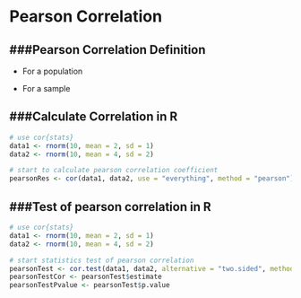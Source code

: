 # Pearson Correlation

<script src="../js/general.js"></script>

###Pearson Correlation Definition
---

* For a population

$$$$

* For a sample

###Calculate Correlation in R
---

```R
# use cor{stats}
data1 <- rnorm(10, mean = 2, sd = 1)
data2 <- rnorm(10, mean = 4, sd = 2)

# start to calculate pearson correlation coefficient
pearsonRes <- cor(data1, data2, use = "everything", method = "pearson")
```

###Test of pearson correlation in R
---

```R
# use cor{stats}
data1 <- rnorm(10, mean = 2, sd = 1)
data2 <- rnorm(10, mean = 4, sd = 2)

# start statistics test of pearson correlation
pearsonTest <- cor.test(data1, data2, alternative = "two.sided", method = "pearson")
pearsonTestCor <- pearsonTest$estimate
pearsonTestPvalue <- pearsonTest$p.value
```